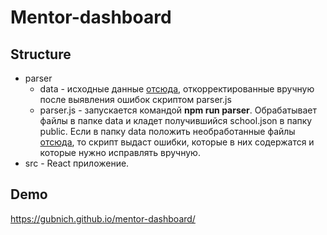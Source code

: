 # Mentor-dashboard
## Structure
* parser
  * data - исходные данные [отсюда](https://drive.google.com/drive/folders/1ULj8KjnNNCgUdGunQ1TY00dNbCsqAsHW), откорректированные вручную после выявления ошибок скриптом parser.js
  * parser.js - запускается командой **npm run parser**. Обрабатывает файлы в папке data и кладет получившийся school.json в папку public. Если в папку data положить необработанные файлы [отсюда](https://drive.google.com/drive/folders/1ULj8KjnNNCgUdGunQ1TY00dNbCsqAsHW), то скрипт выдаст ошибки, которые в них содержатся и которые нужно исправлять вручную.
* src - React приложение.
## Demo
  https://gubnich.github.io/mentor-dashboard/
